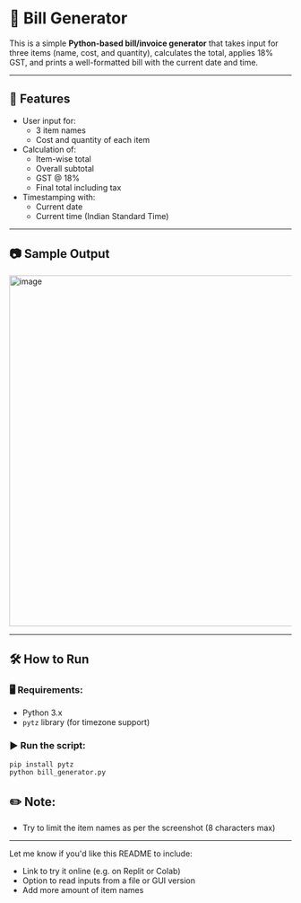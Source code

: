 # 🧾 Bill Generator

This is a simple **Python-based bill/invoice generator** that takes input for three items (name, cost, and quantity), calculates the total, applies 18% GST, and prints a well-formatted bill with the current date and time.

---

## 📌 Features

- User input for:
  - 3 item names
  - Cost and quantity of each item
- Calculation of:
  - Item-wise total
  - Overall subtotal
  - GST @ 18%
  - Final total including tax
- Timestamping with:
  - Current date
  - Current time (Indian Standard Time)

---

## 📷 Sample Output

<img width="795" height="625" alt="image" src="https://github.com/user-attachments/assets/f3555d37-2040-4295-a700-70b13488672c" />

---

## 🛠 How to Run

### 🖥 Requirements:
- Python 3.x
- `pytz` library (for timezone support)

### ▶️ Run the script:
```bash
pip install pytz
python bill_generator.py
```

## ✏️ Note:
- Try to limit the item names as per the screenshot (8 characters max)

---

Let me know if you'd like this README to include:
- Link to try it online (e.g. on Replit or Colab)
- Option to read inputs from a file or GUI version
- Add more amount of item names
